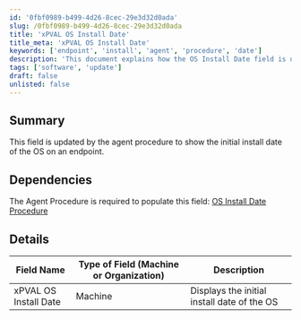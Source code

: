 ```yaml
---
id: '0fbf0989-b499-4d26-8cec-29e3d32d0ada'
slug: /0fbf0989-b499-4d26-8cec-29e3d32d0ada
title: 'xPVAL OS Install Date'
title_meta: 'xPVAL OS Install Date'
keywords: ['endpoint', 'install', 'agent', 'procedure', 'date']
description: 'This document explains how the OS Install Date field is updated by the agent procedure on an endpoint, detailing its dependencies and providing a summary of its functionality.'
tags: ['software', 'update']
draft: false
unlisted: false
---
```


## Summary

This field is updated by the agent procedure to show the initial install date of the OS on an endpoint.

## Dependencies

The Agent Procedure is required to populate this field: [OS Install Date Procedure](/docs/8beb5e09-23af-40e8-8810-ec1a030c600b)

## Details

| Field Name               | Type of Field (Machine or Organization) | Description                          |
|--------------------------|-----------------------------------------|--------------------------------------|
| xPVAL OS Install Date    | Machine                                 | Displays the initial install date of the OS |

